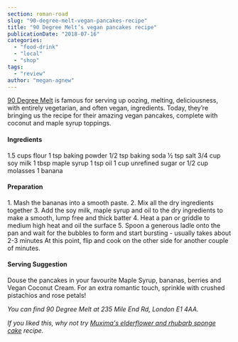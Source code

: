 ```yaml
---
section: roman-road
slug: "90-degree-melt-vegan-pancakes-recipe"
title: "90 Degree Melt’s vegan pancakes recipe"
publicationDate: "2018-07-16"
categories: 
  - "food-drink"
  - "local"
  - "shop"
tags: 
  - "review"
author: "megan-agnew"
---
```


[90 Degree Melt](https://romanroadlondon.com/best-brunch-bow-mile-end-globe-town/) is famous for serving up oozing, melting, deliciousness, with entirely vegetarian, and often vegan, ingredients. Today, they’re bringing us the recipe for their amazing vegan pancakes, complete with coconut and maple syrup toppings.

#### Ingredients

1.5 cups flour 1 tsp baking powder 1/2 tsp baking soda ½ tsp salt 3/4 cup soy milk 1 tbsp maple syrup 1 tsp oil 1 cup unrefined sugar or 1/2 cup molasses 1 banana

#### Preparation

1\. Mash the bananas into a smooth paste. 2. Mix all the dry ingredients together 3. Add the soy milk, maple syrup and oil to the dry ingredients to make a smooth, lump free and thick batter 4. Heat a pan or griddle to medium high heat and oil the surface 5. Spoon a generous ladle onto the pan and wait for the bubbles to form and start bursting - usually takes about 2-3 minutes At this point, flip and cook on the other side for another couple of minutes.

#### Serving Suggestion

Douse the pancakes in your favourite Maple Syrup, bananas, berries and Vegan Coconut Cream. For an extra romantic touch, sprinkle with crushed pistachios and rose petals!

_You can find 90 Degree Melt at 235 Mile End Rd, London E1 4AA._

_If you liked this, why not try [Muxima's elderflower and rhubarb sponge cake](https://romanroadlondon.com/muxima-sponge-cake-recipe/) recipe._

